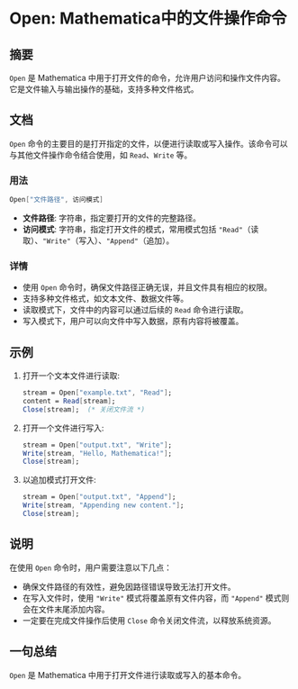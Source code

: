 <!--
Meta Description: # Open: Mathematica中的文件操作命令 ## 摘要 `Open` 是 Mathematica 中用于打开文件的命令，允许用户访问和操作文件内容。它是文件输入与输出操作的基础，支持多种文件格式。 ## 文档 `Open` 命令的主要目的是打开指定的文件，以便进行读取或写入操作。该命令可...
Meta Keywords: open, stream, mathematica, write, read
-->

# Open: Mathematica中的文件操作命令

## 摘要
`Open` 是 Mathematica 中用于打开文件的命令，允许用户访问和操作文件内容。它是文件输入与输出操作的基础，支持多种文件格式。

## 文档
`Open` 命令的主要目的是打开指定的文件，以便进行读取或写入操作。该命令可以与其他文件操作命令结合使用，如 `Read`、`Write` 等。

### 用法
```mathematica
Open["文件路径", 访问模式]
```
- **文件路径**: 字符串，指定要打开的文件的完整路径。
- **访问模式**: 字符串，指定打开文件的模式，常用模式包括 `"Read"`（读取）、`"Write"`（写入）、`"Append"`（追加）。

### 详情
- 使用 `Open` 命令时，确保文件路径正确无误，并且文件具有相应的权限。
- 支持多种文件格式，如文本文件、数据文件等。
- 读取模式下，文件中的内容可以通过后续的 `Read` 命令进行读取。
- 写入模式下，用户可以向文件中写入数据，原有内容将被覆盖。

## 示例
1. 打开一个文本文件进行读取:
   ```mathematica
   stream = Open["example.txt", "Read"];
   content = Read[stream];
   Close[stream];  (* 关闭文件流 *)
   ```

2. 打开一个文件进行写入:
   ```mathematica
   stream = Open["output.txt", "Write"];
   Write[stream, "Hello, Mathematica!"];
   Close[stream];
   ```

3. 以追加模式打开文件:
   ```mathematica
   stream = Open["output.txt", "Append"];
   Write[stream, "Appending new content."];
   Close[stream];
   ```

## 说明
在使用 `Open` 命令时，用户需要注意以下几点：
- 确保文件路径的有效性，避免因路径错误导致无法打开文件。
- 在写入文件时，使用 `"Write"` 模式将覆盖原有文件内容，而 `"Append"` 模式则会在文件末尾添加内容。
- 一定要在完成文件操作后使用 `Close` 命令关闭文件流，以释放系统资源。

## 一句总结
`Open` 是 Mathematica 中用于打开文件进行读取或写入的基本命令。